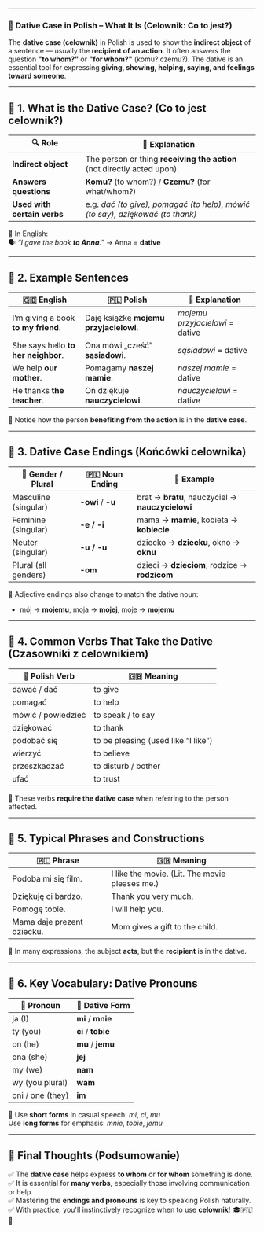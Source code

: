 
---
### 📌 **Dative Case in Polish – What It Is (Celownik: Co to jest?)**

The **dative case (celownik)** in Polish is used to show the **indirect object** of a sentence — usually the **recipient of an action**. It often answers the question **"to whom?"** or **"for whom?"** (komu? czemu?). The dative is an essential tool for expressing **giving, showing, helping, saying, and feelings toward someone**.

---

## 🧠 **1. What is the Dative Case? (Co to jest celownik?)**

|🔍 **Role**|📝 **Explanation**|
|---|---|
|**Indirect object**|The person or thing **receiving the action** (not directly acted upon).|
|**Answers questions**|**Komu?** (to whom?) / **Czemu?** (for what/whom?)|
|**Used with certain verbs**|e.g. _dać (to give), pomagać (to help), mówić (to say), dziękować (to thank)_|

📌 In English:  
🗣️ _“I gave the book **to Anna**.”_ → Anna = **dative**

---

## 🧾 **2. Example Sentences**

|🇬🇧 **English**|🇵🇱 **Polish**|🎯 **Explanation**|
|---|---|---|
|I’m giving a book **to my friend**.|Daję książkę **mojemu przyjacielowi**.|_mojemu przyjacielowi_ = dative|
|She says hello **to her neighbor**.|Ona mówi „cześć” **sąsiadowi**.|_sąsiadowi_ = dative|
|We help **our mother**.|Pomagamy **naszej mamie**.|_naszej mamie_ = dative|
|He thanks **the teacher**.|On dziękuje **nauczycielowi**.|_nauczycielowi_ = dative|

📌 Notice how the person **benefiting from the action** is in the **dative case**.

---

## 🧮 **3. Dative Case Endings (Końcówki celownika)**

|👤 **Gender / Plural**|🇵🇱 **Noun Ending**|📝 **Example**|
|---|---|---|
|Masculine (singular)|**-owi** / **-u**|brat → **bratu**, nauczyciel → **nauczycielowi**|
|Feminine (singular)|**-e / -i**|mama → **mamie**, kobieta → **kobiecie**|
|Neuter (singular)|**-u / -u**|dziecko → **dziecku**, okno → **oknu**|
|Plural (all genders)|**-om**|dzieci → **dzieciom**, rodzice → **rodzicom**|

📌 Adjective endings also change to match the dative noun:

- mój → **mojemu**, moja → **mojej**, moje → **mojemu**
    

---

## 🔧 **4. Common Verbs That Take the Dative (Czasowniki z celownikiem)**

|📌 **Polish Verb**|🇬🇧 **Meaning**|
|---|---|
|dawać / dać|to give|
|pomagać|to help|
|mówić / powiedzieć|to speak / to say|
|dziękować|to thank|
|podobać się|to be pleasing (used like “I like”)|
|wierzyć|to believe|
|przeszkadzać|to disturb / bother|
|ufać|to trust|

📌 These verbs **require the dative case** when referring to the person affected.

---

## 🧩 **5. Typical Phrases and Constructions**

|🇵🇱 **Phrase**|🇬🇧 **Meaning**|
|---|---|
|Podoba mi się film.|I like the movie. (Lit. The movie pleases me.)|
|Dziękuję ci bardzo.|Thank you very much.|
|Pomogę tobie.|I will help you.|
|Mama daje prezent dziecku.|Mom gives a gift to the child.|

📌 In many expressions, the subject **acts**, but the **recipient** is in the dative.

---

## 🧠 **6. Key Vocabulary: Dative Pronouns**

|👤 **Pronoun**|🧾 **Dative Form**|
|---|---|
|ja (I)|**mi** / **mnie**|
|ty (you)|**ci** / **tobie**|
|on (he)|**mu** / **jemu**|
|ona (she)|**jej**|
|my (we)|**nam**|
|wy (you plural)|**wam**|
|oni / one (they)|**im**|

📌 Use **short forms** in casual speech: _mi_, _ci_, _mu_  
Use **long forms** for emphasis: _mnie_, _tobie_, _jemu_

---

## 🎯 **Final Thoughts (Podsumowanie)**

✅ The **dative case** helps express **to whom** or **for whom** something is done.  
✅ It is essential for **many verbs**, especially those involving communication or help.  
✅ Mastering the **endings and pronouns** is key to speaking Polish naturally.  
✅ With practice, you'll instinctively recognize when to use **celownik**! 🎓🇵🇱💬